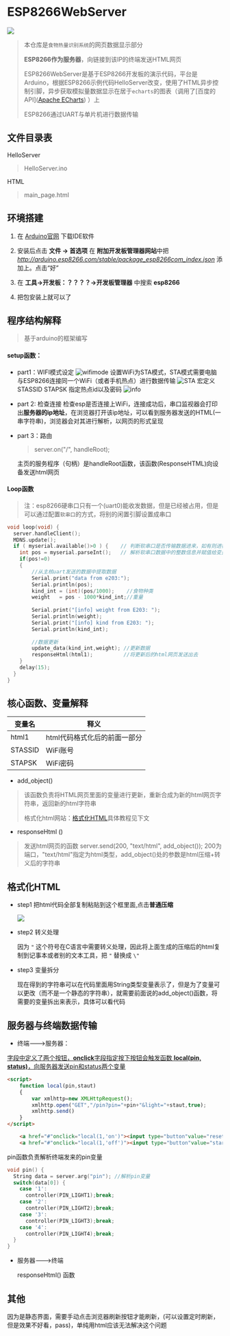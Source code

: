 

ESP8266WebServer
======
![](./img/mainpage.jpg)
>本仓库是`食物热量识别系统`的网页数据显示部分
>
>**ESP8266作为服务器**，向链接到该IP的终端发送HTML网页
>
>ESP8266WebServer是基于ESP8266开发板的演示代码，平台是Arduino，根据ESP8266示例代码HelloServer改变，使用了HTML异步控制引脚，异步获取模拟量数据显示在居于`echarts`的图表（调用了[百度的API]([Apache ECharts](https://echarts.apache.org/zh/index.html)) ）上
>
>ESP8266通过UART与单片机进行数据传输



## 文件目录表

HelloServer
> HelloServer.ino

HTML
> main_page.html



## 环境搭建
1. 在 [Arduino官网](https://www.arduino.cc/en/Main/Software?setlang=cn&setlang=cn) 下载IDE软件

2. 安装后点击 **文件 -> 首选项** 在 **附加开发板管理器网站**中把 *http://arduino.esp8266.com/stable/package_esp8266com_index.json* 添加上。点击“好”

3. 在 **工具->开发板：？？？？->开发板管理器** 中搜索 **esp8266** 

4. 把包安装上就可以了

   

## 程序结构解释
>基于arduino的框架编写

#### setup函数：
* part1：WIFI模式设定
![wifimode](./Img/Wifi_mode.jpg)
设置WiFi为STA模式，STA模式需要电脑与ESP8266连接同一个WiFi（或者手机热点）进行数据传输
![STA](./Img/STA.png)
宏定义 STASSID STAPSK 指定热点id以及密码
![info](./Img\ap_info.jpg)

* part 2: 检查连接
  检查esp是否连接上WiFi，连接成功后，串口监视器会打印出**服务器的ip地址**，在浏览器打开该ip地址，可以看到服务器发送的HTML(一串字符串)，浏览器会对其进行解析，以网页的形式呈现

* part 3：路由

  > server.on("/", handleRoot);

  主页的服务程序（句柄）是handleRoot函数，该函数(ResponseHTML)向设备发送html网页

#### Loop函数

>注：esp8266硬串口只有一个(uart0)能收发数据，但是已经被占用，但是可以通过配置`软串口`的方式，将别的闲置引脚设置成串口

```C
void loop(void) {
  server.handleClient();
  MDNS.update();
  if ( myserial.available()>0 ) {    // 判断软串口是否传输数据进来，如有则进行分析
    int pos = myserial.parseInt();   // 解析软串口数据中的整数信息并赋值给变量pos
    if(pos!=0)
    {
        //从主核uart发送的数据中提取数据
    	Serial.print("data from e203:");
    	Serial.println(pos);
    	kind_int = (int)(pos/1000);    //食物种类
    	weight   = pos - 1000*kind_int;//重量
        
    	Serial.print("[info] weight from E203: ");
    	Serial.println(weight);           
    	Serial.print("[info] kind from E203: ");
    	Serial.println(kind_int);
        
        //数据更新
    	update_data(kind_int,weight); //更新数据
    	responseHtml(html1);  		  //将更新后的html网页发送出去
    }
    delay(15);
  }
}
```



## 核心函数、变量解释

|变量名|释义|
|---|---|
|html1|html代码格式化后的前面一部分|
|STASSID|WiFi账号|
|STAPSK|WiFi密码|

* add_object()
>该函数负责将HTML网页里面的变量进行更新，重新合成为新的html网页字符串，返回新的html字符串
>
>格式化html网站：[格式化HTML](https://www.sojson.com/jshtml.html)具体教程见下文

* responseHtml ()
>发送html网页的函数
>server.send(200, "text/html", add_object());
>200为端口，"text/html"指定为html类型，add_object()处的参数是html压缩+转义后的字符串



## 格式化HTML

* step1 把html代码全部复制粘贴到这个框里面,点击**普通压缩**

  ![](./img/sojason1.jpg)

* step2 转义处理

  因为 `"` 这个符号在C语言中需要转义处理，因此将上面生成的压缩后的html复制到记事本或者别的文本工具，把 `"` 替换成 `\"`

* step3 变量拆分

  现在得到的字符串可以在代码里面用String类型变量表示了，但是为了变量可以更改（而不是一个静态的字符串），就需要前面说的add_object()函数，将需要的变量拆出来表示，具体可以看代码

## 服务器与终端数据传输

* 终端--->服务器：

<a href>字段中定义了两个按钮，**onclick**字段指定按下按钮会触发函数 **local(pin, status)**，向服务器发送pin和status两个变量

```HTML
<script>
	function local(pin,staut)
	{
		var xmlhttp=new XMLHttpRequest();
		xmlhttp.open("GET","/pin?pin="+pin+"&light="+staut,true);
		xmlhttp.send()
	}	
</script>
```

```HTML
	<a href="#"onclick="local(1,'on')"><input type="button"value="reset"style="font-size: 24px; padding: 10px; margin: auto 10px ;"></a>
	<a href="#"onclick="local(1,'off')"><input type="button"value="start"style="font-size: 24px; padding: 10px; margin: auto 10px; float: right;"></a>
```
pin函数负责解析终端发来的pin变量

```C
void pin() {
  String data = server.arg("pin"); //解析pin变量
  switch(data[0]) {
    case '1':
      controller(PIN_LIGHT1);break;
    case '2':
      controller(PIN_LIGHT2);break;
    case '3':
      controller(PIN_LIGHT3);break;
    case '4':
      controller(PIN_LIGHT4);break;
  }
}
```



* 服务器--->终端

  responseHtml() 函数



## 其他
因为是静态界面，需要手动点击浏览器刷新按钮才能刷新，(可以设置定时刷新，但是效果不好看，pass)，单纯用html应该无法解决这个问题

